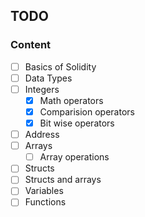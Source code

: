 ## TODO

### Content

- [ ] Basics of Solidity
- [ ] Data Types
- [ ] Integers
  - [x] Math operators
  - [x] Comparision operators
  - [x] Bit wise operators
- [ ] Address
- [ ] Arrays
  - [ ] Array operations
- [ ] Structs
- [ ] Structs and arrays
- [ ] Variables
- [ ] Functions
